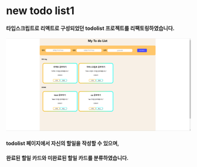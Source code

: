<h1>new todo list1</h1>

<h4>타입스크립트로 리액트로 구성되었던 todolist 프로젝트를 리팩토링하였습니다.</h4>

![Alt text](image.png)


<h4>todolist 페이지에서 자신의 할일을 작성할 수 있으며,</h4>
<h4>완료된 할일 카드와 미완료된 할일 카드를 분류하였습니다.</h4>
